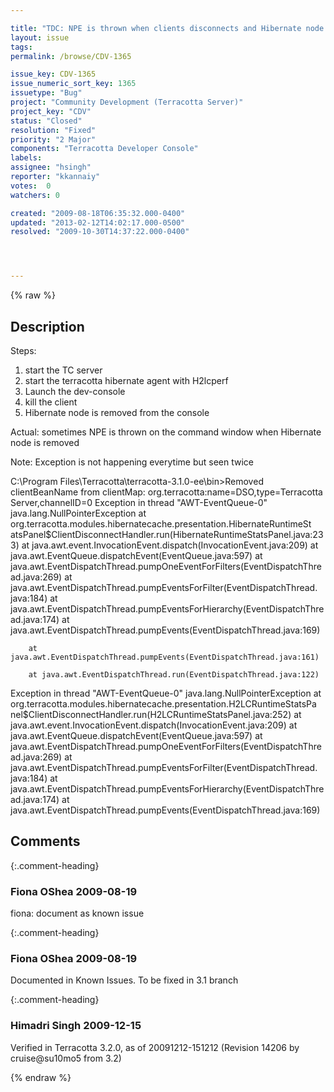 ```yaml
---

title: "TDC: NPE is thrown when clients disconnects and Hibernate node is removed from the console"
layout: issue
tags: 
permalink: /browse/CDV-1365

issue_key: CDV-1365
issue_numeric_sort_key: 1365
issuetype: "Bug"
project: "Community Development (Terracotta Server)"
project_key: "CDV"
status: "Closed"
resolution: "Fixed"
priority: "2 Major"
components: "Terracotta Developer Console"
labels: 
assignee: "hsingh"
reporter: "kkannaiy"
votes:  0
watchers: 0

created: "2009-08-18T06:35:32.000-0400"
updated: "2013-02-12T14:02:17.000-0500"
resolved: "2009-10-30T14:37:22.000-0400"




---
```


{% raw %}

## Description

<div markdown="1" class="description">

Steps: 

1. start the TC server
2. start the terracotta hibernate agent with H2lcperf
3. Launch the dev-console
4. kill the client
5. Hibernate node is removed from the console

Actual: sometimes NPE is thrown on the command window when Hibernate node is removed 

Note: Exception is not happening everytime but seen twice 

C:\Program Files\Terracotta\terracotta-3.1.0-ee\bin>Removed clientBeanName from
clientMap: org.terracotta:name=DSO,type=Terracotta Server,channelID=0
Exception in thread "AWT-EventQueue-0" java.lang.NullPointerException
        at org.terracotta.modules.hibernatecache.presentation.HibernateRuntimeSt
atsPanel$ClientDisconnectHandler.run(HibernateRuntimeStatsPanel.java:233)
        at java.awt.event.InvocationEvent.dispatch(InvocationEvent.java:209)
        at java.awt.EventQueue.dispatchEvent(EventQueue.java:597)
        at java.awt.EventDispatchThread.pumpOneEventForFilters(EventDispatchThre
ad.java:269)
        at java.awt.EventDispatchThread.pumpEventsForFilter(EventDispatchThread.
java:184)
        at java.awt.EventDispatchThread.pumpEventsForHierarchy(EventDispatchThre
ad.java:174)
        at java.awt.EventDispatchThread.pumpEvents(EventDispatchThread.java:169)

        at java.awt.EventDispatchThread.pumpEvents(EventDispatchThread.java:161)

        at java.awt.EventDispatchThread.run(EventDispatchThread.java:122)
Exception in thread "AWT-EventQueue-0" java.lang.NullPointerException
        at org.terracotta.modules.hibernatecache.presentation.H2LCRuntimeStatsPa
nel$ClientDisconnectHandler.run(H2LCRuntimeStatsPanel.java:252)
        at java.awt.event.InvocationEvent.dispatch(InvocationEvent.java:209)
        at java.awt.EventQueue.dispatchEvent(EventQueue.java:597)
        at java.awt.EventDispatchThread.pumpOneEventForFilters(EventDispatchThre
ad.java:269)
        at java.awt.EventDispatchThread.pumpEventsForFilter(EventDispatchThread.
java:184)
        at java.awt.EventDispatchThread.pumpEventsForHierarchy(EventDispatchThre
ad.java:174)
        at java.awt.EventDispatchThread.pumpEvents(EventDispatchThread.java:169)

</div>

## Comments


{:.comment-heading}
### **Fiona OShea** <span class="date">2009-08-19</span>

<div markdown="1" class="comment">

fiona: document as known issue

</div>


{:.comment-heading}
### **Fiona OShea** <span class="date">2009-08-19</span>

<div markdown="1" class="comment">

Documented in Known Issues.
To be fixed in 3.1 branch

</div>


{:.comment-heading}
### **Himadri Singh** <span class="date">2009-12-15</span>

<div markdown="1" class="comment">

Verified in Terracotta 3.2.0, as of 20091212-151212 (Revision 14206 by cruise@su10mo5 from 3.2) 

</div>



{% endraw %}
